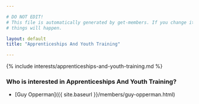 ```yaml
---

# DO NOT EDIT!
# This file is automatically generated by get-members. If you change it, bad
# things will happen.

layout: default
title: "Apprenticeships And Youth Training"

---
```


{% include interests/apprenticeships-and-youth-training.md %}

### Who is interested in Apprenticeships And Youth Training?


* [Guy Opperman]({{ site.baseurl }}/members/guy-opperman.html)
